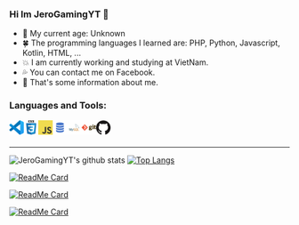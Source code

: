 ### Hi Im JeroGamingYT 👋
- 💠 My current age: Unknown
- 🍀 The programming languages I learned are: PHP, Python, Javascript, Kotlin, HTML, ...
- 💥 I am currently working and studying at VietNam.
- 💦 You can contact me on Facebook.
- 💬 That's some information about me.
### Languages and Tools:

<img align="left" alt="Visual Studio Code" width="26px" src="https://raw.githubusercontent.com/github/explore/80688e429a7d4ef2fca1e82350fe8e3517d3494d/topics/visual-studio-code/visual-studio-code.png" />
<img align="left" alt="CSS3" width="26px" src="https://raw.githubusercontent.com/github/explore/80688e429a7d4ef2fca1e82350fe8e3517d3494d/topics/css/css.png" />
<img align="left" alt="JavaScript" width="26px" src="https://raw.githubusercontent.com/github/explore/80688e429a7d4ef2fca1e82350fe8e3517d3494d/topics/javascript/javascript.png" />
<img align="left" alt="SQL" width="26px" src="https://raw.githubusercontent.com/github/explore/80688e429a7d4ef2fca1e82350fe8e3517d3494d/topics/sql/sql.png" />
<img align="left" alt="MySQL" width="26px" src="https://raw.githubusercontent.com/github/explore/80688e429a7d4ef2fca1e82350fe8e3517d3494d/topics/mysql/mysql.png" />
<img align="left" alt="Git" width="26px" src="https://raw.githubusercontent.com/github/explore/80688e429a7d4ef2fca1e82350fe8e3517d3494d/topics/git/git.png" />
<img align="left" alt="GitHub" width="26px" src="https://raw.githubusercontent.com/github/explore/78df643247d429f6cc873026c0622819ad797942/topics/github/github.png" />

<br />
<br />

---
![JeroGamingYT's github stats](https://github-readme-stats.vercel.app/api?username=JeroGamingYT&show_icons=true&theme=radical)
[![Top Langs](https://github-readme-stats.vercel.app/api/top-langs/?username=JeroGamingYT&show_icons=true&hide_border=true&theme=great-gatsby&count_private=true&layout=compact)](https://github.com/JeroGamingYT)

[![ReadMe Card](https://github-readme-stats.vercel.app/api/pin/?username=JeroGamingYT&repo=HeoTechnology&show_owner=true&theme=great-gatsby)](https://github.com/JeroGamingYT/HeoTechnology)

[![ReadMe Card](https://github-readme-stats.vercel.app/api/pin/?username=JeroGamingYT&repo=Giftcode&show_owner=true&theme=great-gatsby)](https://github.com/JeroGamingYT/Giftcode)

[![ReadMe Card](https://github-readme-stats.vercel.app/api/pin/?username=JeroGamingYT&repo=MyItem&show_owner=true&theme=great-gatsby)](https://github.com/JeroGamingYT/MyItem)
<!--
**JeroGamingYT/JeroGamingYT** is a ✨ _special_ ✨ repository because its `README.md` (this file) appears on your GitHub profile.
